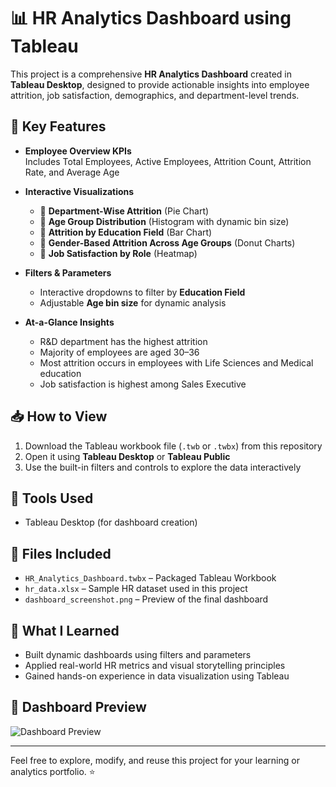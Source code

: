 # 📊 HR Analytics Dashboard using Tableau

This project is a comprehensive **HR Analytics Dashboard** created in **Tableau Desktop**, designed to provide actionable insights into employee attrition, job satisfaction, demographics, and department-level trends.

## 🧩 Key Features

- **Employee Overview KPIs**  
  Includes Total Employees, Active Employees, Attrition Count, Attrition Rate, and Average Age

- **Interactive Visualizations**
  - 🔸 **Department-Wise Attrition** (Pie Chart)
  - 🔸 **Age Group Distribution** (Histogram with dynamic bin size)
  - 🔸 **Attrition by Education Field** (Bar Chart)
  - 🔸 **Gender-Based Attrition Across Age Groups** (Donut Charts)
  - 🔸 **Job Satisfaction by Role** (Heatmap)

- **Filters & Parameters**
  - Interactive dropdowns to filter by **Education Field**
  - Adjustable **Age bin size** for dynamic analysis

- **At-a-Glance Insights**
  - R&D department has the highest attrition
  - Majority of employees are aged 30–36
  - Most attrition occurs in employees with Life Sciences and Medical education
  - Job satisfaction is highest among Sales Executive

## 📥 How to View

1. Download the Tableau workbook file (`.twb` or `.twbx`) from this repository
2. Open it using **Tableau Desktop** or **Tableau Public**
3. Use the built-in filters and controls to explore the data interactively

## 📌 Tools Used

- Tableau Desktop (for dashboard creation)

## 📁 Files Included

- `HR_Analytics_Dashboard.twbx` – Packaged Tableau Workbook  
- `hr_data.xlsx` – Sample HR dataset used in this project  
- `dashboard_screenshot.png` – Preview of the final dashboard

## 🧠 What I Learned

- Built dynamic dashboards using filters and parameters  
- Applied real-world HR metrics and visual storytelling principles  
- Gained hands-on experience in data visualization using Tableau  

## 📸 Dashboard Preview

![Dashboard Preview](dashboard_screenshot.png)

---

Feel free to explore, modify, and reuse this project for your learning or analytics portfolio. ⭐  

